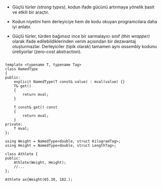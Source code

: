 - Güçlü türler _(strong types)_, kodun ifade gücünü artırmaya yönelik basit ve etkili bir araçtır. 
- Kodun niyetini hem derleyiciye hem de kodu okuyan programcılara daha iyi anlatır.

- Güçlü türler, türden bağımsız ince bir sarmalayıcı sınıf _(thin wrapper)_ olarak ifade edilebildiklerinden verim açısından bir dezavantaj oluşturmazlar.
Derleyiciler (tipik olarak) tamamen aynı _assembly_ kodunu üretiyorlar (zero-cost abstraction).

```

template <typename T, typename Tag>
class NamedType
{
public:
    explicit NamedType(T const& value) : mval(value) {}
    T& get()
    {
        return mval;
    }
    
    T const& get() const 
    {
        return mval;
    }
private:
    T mval;
};

using Weight = NamedType<double, struct KilogramTag>;
using Height = NamedType<double, struct LengthTag>;

class Athlete {
public:
    Athlete(Weight, Height);
    //...
};

Athlete ax{Weight(65.30, 182.);
```
<!--
-->
